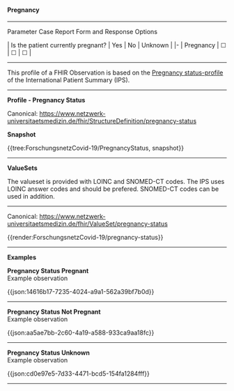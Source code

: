 #### Pregnancy

---

Parameter Case Report Form and Response Options 

| Is the patient currently pregnant? | Yes | No | Unknown |
|-
| Pregnancy | &#9744; | &#9744; | &#9744; |  

---

This profile of a FHIR Observation is based on the [Pregnancy status-profile](http://hl7.org/fhir/uv/ips/StructureDefinition/Observation-pregnancy-status-uv-ips) of the International Patient Summary (IPS).

---

**Profile - Pregnancy Status**

Canonical: https://www.netzwerk-universitaetsmedizin.de/fhir/StructureDefinition/pregnancy-status

**Snapshot**

{{tree:ForschungsnetzCovid-19/PregnancyStatus, snapshot}}

---

**ValueSets**

The valueset is provided with LOINC and SNOMED-CT codes. The IPS uses LOINC answer codes and should be prefered. SNOMED-CT codes can be used in addition.

---

Canonical: https://www.netzwerk-universitaetsmedizin.de/fhir/ValueSet/pregnancy-status

{{render:ForschungsnetzCovid-19/pregnancy-status}}

---

**Examples**

**Pregnancy Status Pregnant**
<br>
Example observation

{{json:14616b17-7235-4024-a9a1-562a39bf7b0d}}

---

**Pregnancy Status Not Pregnant**
<br>
Example observation

{{json:aa5ae7bb-2c60-4a19-a588-933ca9aa18fc}}

---

**Pregnancy Status Unknown**
<br>
Example observation

{{json:cd0e97e5-7d33-4471-bcd5-154fa1284fff}}

---
